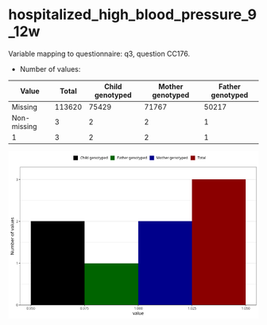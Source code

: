 # hospitalized_high_blood_pressure_9_12w
Variable mapping to questionnaire: q3, question CC176.
- Number of values:

| Value | Total | Child genotyped | Mother genotyped | Father genotyped |
| ----- | ----- | --------------- | ---------------- | ---------------- |
| Missing | 113620 | 75429 | 71767 | 50217 |
| Non-missing | 3 | 2 | 2 | 1 |
| 1 | 3 | 2 | 2 | 1 |



![](hospitalized_high_blood_pressure_9_12w_n.png)



